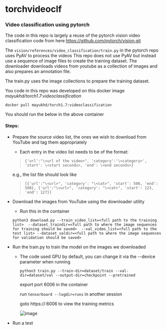 # torchvideoclf

### Video classification using pytorch

The code in this repo is largely a reuse of the pytorch vision video classification code from here https://github.com/pytorch/vision.git

The `vision/references/video_classification/train.py` in the pytorch repo uses PyAV to process the videos
This repo does not use PyAV but instead use a sequence of image files to create the training dataset. The downloader downloads videos from youtube as a collection of images and also prepares an annotation file.

The train.py uses the image collections to prepare the training dataset.

You code in this repo was developed on this docker image *mayukhd/torch1.7:videoclassification*

`docker pull mayukhd/torch1.7:videoclassification`

You should run the below in the above container

#### Steps:

- Prepare the source video list, the ones we wish to download from YouTube and tag them appropriately
    - Each entry in the video list needs to be of the format: 
    
    > `{'url':"\<url of the video>", 'category':'\<category>', 'start': \<start seconds>, 'end': \<end seconds>}`
     
     e.g., the list file should look like
     
    > `[{'url':"\<url>", 'category': "\<cat>", 'start': 506, 'end': 508},
        {'url':"\<url>", 'category': "\<cat>", 'start': 123, 'end': 127}]`

- Download the images from YouTube using the downloader utility
  - Run this in the container 
  
  `python3 download.py --train_video_list=<full path to the training list> 
  --dataset_traindir=<full path to where the image sequences for training should be saved> 
  --val_video_list=<full path to the test list> --dataset_valdir=<full path to where the image sequences for validation should be saved>`

- Run the train.py to train the model on the images we downloaded
  - The code used GPU by default, you can change it via the --device parameter when running
    
    `python3 train.py --train-dir=dataset/train --val-dir=dataset/val --output-dir=checkpoint --pretrained`
    
    export port 6006 in the container
    
    run `tensorboard --logdir=runs` in another session 
    
    goto https://<url>:6006 to view the training metrics
    
    ![image](https://user-images.githubusercontent.com/55649656/113135070-47cacc80-923f-11eb-9fdd-900e7252b9d8.png)

- Run a test
